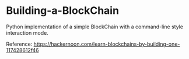 # Building-a-BlockChain
Python implementation of a simple BlockChain with a command-line style interaction mode.


Reference: https://hackernoon.com/learn-blockchains-by-building-one-117428612f46
